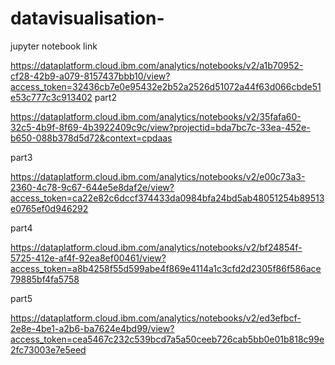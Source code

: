 # datavisualisation-
jupyter notebook link

https://dataplatform.cloud.ibm.com/analytics/notebooks/v2/a1b70952-cf28-42b9-a079-8157437bbb10/view?access_token=32436cb7e0e95432e2b52a2526d51072a44f63d066cbde51e53c777c3c913402
part2

https://dataplatform.cloud.ibm.com/analytics/notebooks/v2/35fafa60-32c5-4b9f-8f69-4b3922409c9c/view?projectid=bda7bc7c-33ea-452e-b650-088b378d5d72&context=cpdaas


part3

https://dataplatform.cloud.ibm.com/analytics/notebooks/v2/e00c73a3-2360-4c78-9c67-644e5e8daf2e/view?access_token=ca22e82c6dccf374433da0984bfa24bd5ab48051254b89513e0765ef0d946292


part4

https://dataplatform.cloud.ibm.com/analytics/notebooks/v2/bf24854f-5725-412e-af4f-92ea8ef00461/view?access_token=a8b4258f55d599abe4f869e4114a1c3cfd2d2305f86f586ace79885bf4fa5758

part5


https://dataplatform.cloud.ibm.com/analytics/notebooks/v2/ed3efbcf-2e8e-4be1-a2b6-ba7624e4bd99/view?access_token=cea5467c232c539bcd7a5a50ceeb726cab5bb0e01b818c99e2fc73003e7e5eed
